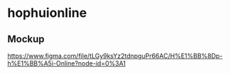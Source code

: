 # hophuionline

## Mockup
https://www.figma.com/file/tLGy9ksYz2tdnpguPr66AC/H%E1%BB%8Dp-h%E1%BB%A5i-Online?node-id=0%3A1

